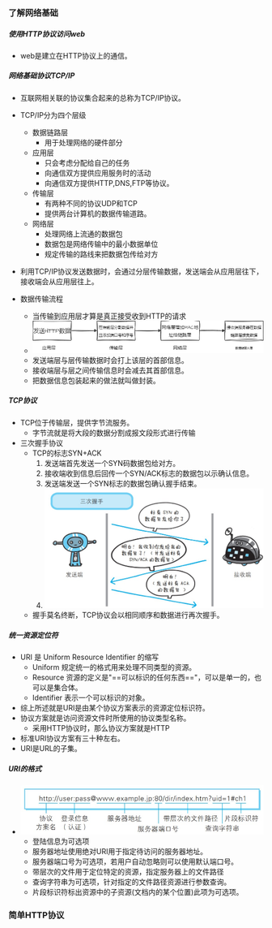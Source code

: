 ### 了解网络基础
##### 使用HTTP协议访问web

* web是建立在HTTP协议上的通信。

##### 网络基础协议TCP/IP

* 互联网相关联的协议集合起来的总称为TCP/IP协议。
* TCP/IP分为四个层级
  * 数据链路层
    * 用于处理网络的硬件部分
  * 应用层
    * 只会考虑分配给自己的任务
    * 向通信双方提供应用服务时的活动
    * 向通信双方提供HTTP,DNS,FTP等协议。
  * 传输层
    * 有两种不同的协议UDP和TCP
    * 提供两台计算机的数据传输道路。
  * 网络层
    * 处理网络上流通的数据包
    * 数据包是网络传输中的最小数据单位
    * 规定传输的路线来把数据包传给对方
* 利用TCP/IP协议发送数据时，会通过分层传输数据，发送端会从应用层往下，接收端会从应用层往上。

* 数据传输流程
  * 当传输到应用层才算是真正接受收到HTTP的请求
  * ![流程](../img/HTTP/%E5%8D%8F%E8%AE%AE%E7%B0%87%E8%AF%B7%E6%B1%82%E6%B5%81%E7%A8%8B.png)
  * 发送端层与层传输数据时会打上该层的首部信息。
  * 接收端层与层之间传输信息时会减去其首部信息。
  * 把数据信息包装起来的做法就叫做封装。

##### TCP协议

* TCP位于传输层，提供字节流服务。
  * 字节流就是将大段的数据分割成报文段形式进行传输
* 三次握手协议
  * TCP的标志SYN+ACK
     1. 发送端首先发送一个SYN码数据包给对方。
     2. 接收端收到信息后回传一个SYN/ACK标志的数据包以示确认信息。
     3. 发送端发送一个SYN标志的数据包确认握手结束。
     4. ![Alt text](../img/HTTP/%E4%B8%89%E6%AC%A1%E6%8F%A1%E6%89%8B.jpeg)
  * 握手莫名终断，TCP协议会以相同顺序和数据进行再次握手。

##### 统一资源定位符

* URI 是 Uniform Resource Identifier 的缩写
  - Uniform 规定统一的格式用来处理不同类型的资源。
  - Resource 资源的定义是"==可以标识的任何东西=="，可以是单一的，也可以是集合体。
  - Identifier 表示一个可以标识的对象。
* 综上所述就是URI是由某个协议方案表示的资源定位标识符。
* 协议方案就是访问资源文件时所使用的协议类型名称。
  - 采用HTTP协议时，那么协议方案就是HTTP
* 标准URI协议方案有三十种左右。
* URI是URL的子集。

##### URI的格式

* ![Alt text](../img/HTTP/%E7%BB%9D%E5%AF%B9URI%E7%9A%84%E6%A0%BC%E5%BC%8F.jpeg)
  * 登陆信息为可选项
  * 服务器地址使用绝对URI用于指定待访问的服务器地址。
  * 服务器端口号为可选项，若用户自动忽略则可以使用默认端口号。
  * 带层次的文件用于定位特定的资源，指定服务器上的文件路径
  * 查询字符串为可选项，针对指定的文件路径资源进行参数查询。
  * 片段标识符标出资源中的子资源(文档内的某个位置)此项为可选项。

### 简单HTTP协议

